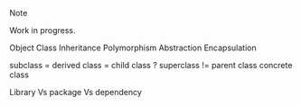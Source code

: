 > [!NOTE]  
> Work in progress.

Object
Class
Inheritance
Polymorphism
Abstraction
Encapsulation

subclass = derived class = child class ?
superclass != parent class
concrete class

Library Vs package Vs dependency
